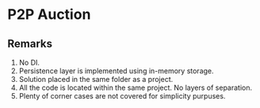 # P2P Auction

## Remarks

1. No DI.
2. Persistence layer is implemented using in-memory storage.
3. Solution placed in the same folder as a project.
4. All the code is located within the same project. No layers of separation.
5. Plenty of corner cases are not covered for simplicity purpuses.
